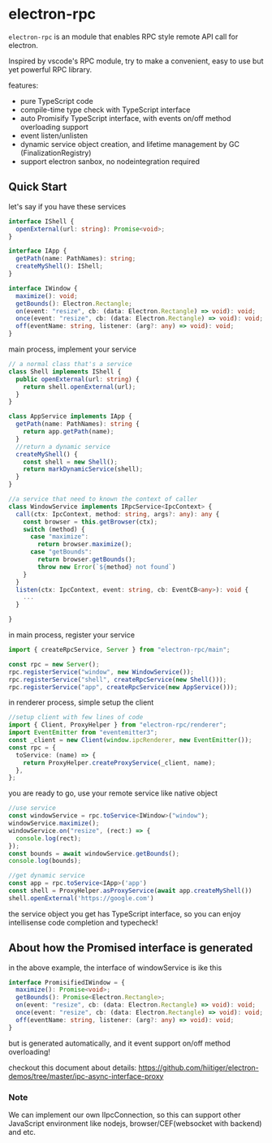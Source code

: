 # electron-rpc

`electron-rpc` is an module that enables RPC style remote API call for electron.

Inspired by vscode's RPC module, try to make a convenient, easy to use but yet powerful RPC library.

features:

- pure TypeScript code
- compile-time type check with TypeScript interface
- auto Promisify TypeScript interface, with events on/off method overloading support
- event listen/unlisten
- dynamic service object creation, and lifetime management by GC (FinalizationRegistry)
- support electron sanbox, no nodeintegration required

## Quick Start

let's say if you have these services

```ts
interface IShell {
  openExternal(url: string): Promise<void>;
}

interface IApp {
  getPath(name: PathNames): string;
  createMyShell(): IShell;
}

interface IWindow {
  maximize(): void;
  getBounds(): Electron.Rectangle;
  on(event: "resize", cb: (data: Electron.Rectangle) => void): void;
  once(event: "resize", cb: (data: Electron.Rectangle) => void): void;
  off(eventName: string, listener: (arg?: any) => void): void;
}
```

main process, implement your service

```ts
// a normal class that's a service
class Shell implements IShell {
  public openExternal(url: string) {
    return shell.openExternal(url);
  }
}

class AppService implements IApp {
  getPath(name: PathNames): string {
    return app.getPath(name);
  }
  //return a dynamic service
  createMyShell() {
    const shell = new Shell();
    return markDynamicService(shell);
  }
}

//a service that need to known the context of caller
class WindowService implements IRpcService<IpcContext> {
  call(ctx: IpcContext, method: string, args?: any): any {
    const browser = this.getBrowser(ctx);
    switch (method) {
      case "maximize":
        return browser.maximize();
      case "getBounds":
        return browser.getBounds();
        throw new Error(`${method} not found`)
    }
  }
  listen(ctx: IpcContext, event: string, cb: EventCB<any>): void {
    ...
  }

}
```

in main process, register your service

```js
import { createRpcService, Server } from "electron-rpc/main";

const rpc = new Server();
rpc.registerService("window", new WindowService());
rpc.registerService("shell", createRpcService(new Shell()));
rpc.registerService("app", createRpcService(new AppService()));
```

in renderer process, simple setup the client

```typescript
//setup client with few lines of code
import { Client, ProxyHelper } from "electron-rpc/renderer";
import EventEmitter from "eventemitter3";
const _client = new Client(window.ipcRenderer, new EventEmitter());
const rpc = {
  toService: (name) => {
    return ProxyHelper.createProxyService(_client, name);
  },
};
```

you are ready to go, use your remote service like native object
```ts
//use service
const windowService = rpc.toService<IWindow>("window");
windowService.maximize();
windowService.on("resize", (rect:) => {
  console.log(rect);
});
const bounds = await windowService.getBounds();
console.log(bounds);

//get dynamic service
const app = rpc.toService<IApp>('app')
const shell = ProxyHelper.asProxyService(await app.createMyShell())
shell.openExternal('https://google.com')
```

the service object you get has TypeScript interface, so you can enjoy intellisense code completion and typecheck!

## About how the Promised interface is generated

in the above example, the interface of windowService is ike this
```ts
interface PromisifiedIWindow = {
  maximize(): Promise<void>;
  getBounds(): Promise<Electron.Rectangle>;
  on(event: "resize", cb: (data: Electron.Rectangle) => void): void;
  once(event: "resize", cb: (data: Electron.Rectangle) => void): void;
  off(eventName: string, listener: (arg?: any) => void): void;
}
```
but is generated automatically, and it event support on/off method overloading!

checkout this document about details: https://github.com/hiitiger/electron-demos/tree/master/ipc-async-interface-proxy

### Note
We can implement our own IIpcConnection, so this can support other JavaScript environment like nodejs, browser/CEF(websocket with backend) and etc.